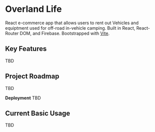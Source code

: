 # Overland Life
React e-commerce app that allows users to rent out Vehicles and equiptment used for off-road in-vehicle camping. Built in React, React-Router DOM, and Firebase. Bootstrapped with [Vite](https://vitejs.dev/guide/).

## Key Features
TBD

## Project Roadmap
TBD

**Deployment**
TBD

## Current Basic Usage
TBD